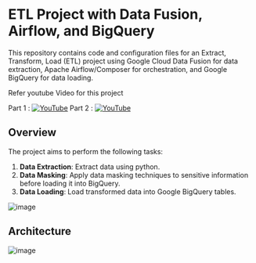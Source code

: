 # ETL Project with Data Fusion, Airflow, and BigQuery

This repository contains code and configuration files for an Extract, Transform, Load (ETL) project using Google Cloud Data Fusion for data extraction, Apache Airflow/Composer for orchestration, and Google BigQuery for data loading.

Refer youtube Video for this project

Part 1  :   [![YouTube](https://img.shields.io/badge/YouTube-Video-red)](https://youtu.be/lMaZnZldxcE)
Part 2  :   [![YouTube](https://img.shields.io/badge/YouTube-Video-red)]((https://youtu.be/kxV4_xDchCc))




## Overview

The project aims to perform the following tasks:

1. **Data Extraction**: Extract data using python.
2. **Data Masking**: Apply data masking techniques to sensitive information before loading it into BigQuery.
3. **Data Loading**: Load transformed data into Google BigQuery tables.

![image](https://github.com/vishal-bulbule/etl-pipeline-datafusion-airflow/assets/143475073/755818fe-1cd3-4e1c-827d-35b963d6f414)

## Architecture

![image](https://github.com/vishal-bulbule/etl-pipeline-datafusion-airflow/assets/143475073/0ea51bdb-99cc-4abf-8ccc-8be721462fc3)
